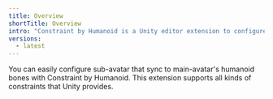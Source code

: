 ```yaml
---
title: Overview
shortTitle: Overview
intro: "Constraint by Humanoid is a Unity editor extension to configure constraint components of the position and rotation of a GameObject by a humanoid bone."
versions:
  - latest
---
```


You can easily configure sub-avatar that sync to main-avatar's humanoid bones with Constraint by Humanoid.
This extension supports all kinds of constraints that Unity provides.
